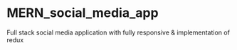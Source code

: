 # MERN_social_media_app
Full stack social media application with fully responsive &amp; implementation of redux

